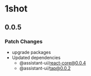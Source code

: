 # 1shot

## 0.0.5

### Patch Changes

- upgrade packages
- Updated dependencies
  - @assistant-ui/react-core@0.0.4
  - @assistant-ui/tap@0.0.2
